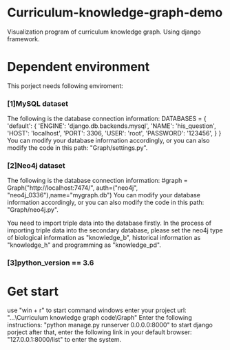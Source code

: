 # Curriculum-knowledge-graph-demo
Visualization program of curriculum knowledge graph. Using django framework.

# Dependent environment
This porject needs following enviroment:
### [1]MySQL dataset
The following is the database connection information:
DATABASES = {
    'default':
    {
        'ENGINE': 'django.db.backends.mysql',
        'NAME': 'his_question',
        'HOST': 'localhost', 
        'PORT': 3306,
        'USER': 'root', 
        'PASSWORD': '123456', 
    }
}
You can modify your database information accordingly,
or you can also modify the code in this path: "Graph/settings.py".

### [2]Neo4j dataset
The following is the database connection information:
#graph = Graph("http://localhost:7474/", auth=("neo4j", "neo4j_0336"),name="mygraph.db")
You can modify your database information accordingly,
or you can also modify the code in this path: "Graph/neo4j.py".

You need to import triple data into the database firstly.
In the process of importing triple data into the secondary database, 
please set the neo4j type of biological information as "knowledge_b", 
historical information as "knowledge_h" 
and programming as "knowledge_pd".

### [3]python_version == 3.6

# Get start
use "win + r" to start command windows
enter your project url: "...\Curriculum knowledge graph code\Graph"
Enter the following instructions: "python manage.py runserver 0.0.0.0:8000" to start django porject
after that, enter the following link in your default browser: "127.0.0.1:8000/list" to enter the system.
